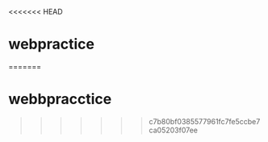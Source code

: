 <<<<<<< HEAD
# webpractice
=======
# webbpracctice
>>>>>>> c7b80bf0385577961fc7fe5ccbe7ca05203f07ee
